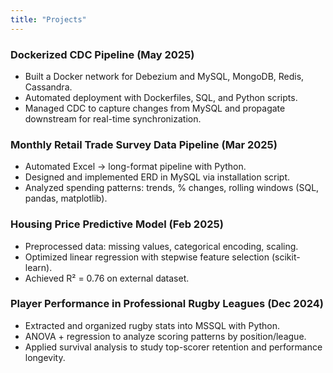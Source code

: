 ```yaml
---
title: "Projects"
---
```


### Dockerized CDC Pipeline (May 2025)
- Built a Docker network for Debezium and MySQL, MongoDB, Redis, Cassandra.
- Automated deployment with Dockerfiles, SQL, and Python scripts.
- Managed CDC to capture changes from MySQL and propagate downstream for real-time synchronization.

### Monthly Retail Trade Survey Data Pipeline (Mar 2025)
- Automated Excel → long-format pipeline with Python.
- Designed and implemented ERD in MySQL via installation script.
- Analyzed spending patterns: trends, % changes, rolling windows (SQL, pandas, matplotlib).

### Housing Price Predictive Model (Feb 2025)
- Preprocessed data: missing values, categorical encoding, scaling.
- Optimized linear regression with stepwise feature selection (scikit-learn).
- Achieved R² = 0.76 on external dataset.

### Player Performance in Professional Rugby Leagues (Dec 2024)
- Extracted and organized rugby stats into MSSQL with Python.
- ANOVA + regression to analyze scoring patterns by position/league.
- Applied survival analysis to study top-scorer retention and performance longevity.
